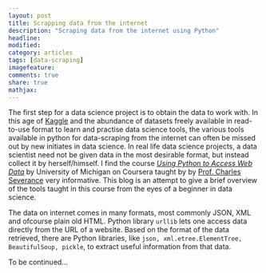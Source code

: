 ```yaml
---
layout: post
title: Scrapping data from the internet 
description: "Scraping data from the internet using Python"
headline:
modified: 
category: articles
tags: [data-scraping]
imagefeature: 
comments: true
share: true
mathjax:
---
```

The first step for a data science project is to obtain the data to work with. 
In this age of [Kaggle](https://www.kaggle.com/) and the abundance of datasets freely available in read-to-use format to learn and practise 
data science tools, the various tools available in python for data-scraping from the internet can often be missed out by new initiates in data science. In real life data science projects, a data scientist need not be given data in the most desirable format, but instead collect it by herself/himself. I find the course [*Using Python to Access Web Data*](https://www.coursera.org/learn/python-network-data) by University of Michigan on Coursera taught by by [Prof. Charles Severance](http://www.dr-chuck.com/) very informative. This blog is an attempt to give a brief overview of the tools taught in this course from the eyes of a beginner in data science.

[//]: # (Knowing how to gather data available on the internet gives one more flexibity and independence to choose a project of one's own liking.) 


The data on internet comes in many formats, most commonly JSON, XML and ofcourse plain old HTML. Python library `urllib` lets one access data directly from the URL of a website. Based on the format of the data retrieved, there are Python libraries, like `json, xml.etree.ElementTree, BeautifulSoup, pickle`, to extract useful information from that data.

To be continued...
